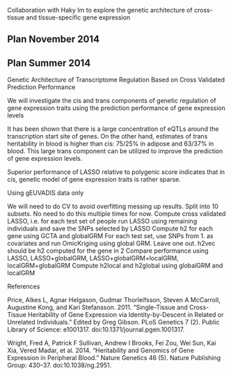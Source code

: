 Collaboration with Haky Im to explore the genetic architecture of cross-tissue and tissue-specific gene expression

## Plan November 2014



## Plan Summer 2014

Genetic Architecture of Transcriptome Regulation Based on Cross Validated Prediction Performance

We will investigate the cis and trans components of genetic regulation of gene expression traits using the prediction performance of gene expression levels

It has been shown that there is a large concentration of eQTLs around the transcription start site of genes. On the other hand, estimates of trans heritability in blood is higher than cis: 75/25% in adipose and 63/37% in blood. This large trans component can be utilized to improve the prediction of gene expression levels.

Superior performance of LASSO relative to polygenic score indicates that in cis, genetic model of gene expression traits is rather sparse.

Using gEUVADIS data only

We will need to do CV to avoid overfitting messing up results. Split into 10 subsets. No need to do this multiple times for now.
Compute cross validated LASSO, i.e. for each test set of people run LASSO using remaining individuals and save the SNPs selected by LASSO
Compute h2 for each gene using GCTA and globalGRM
For each test set, use SNPs from 1. as covariates and run OmicKriging using global GRM. Leave one out. h2vec should be h2 computed for the gene in 2
Compare performance using 
LASSO, 
LASSO+globalGRM, 
LASSO+globalGRM+localGRM, 
localGRM+globalGRM
Compute h2local and h2global using globalGRM and localGRM

References

Price, Alkes L, Agnar Helgason, Gudmar Thorleifsson, Steven A McCarroll, Augustine Kong, and Kari Stefansson. 2011. “Single-Tissue and Cross-Tissue Heritability of Gene Expression via Identity-by-Descent in Related or Unrelated Individuals.” Edited by Greg Gibson. PLoS Genetics 7 (2). Public Library of Science: e1001317. doi:10.1371/journal.pgen.1001317.

Wright, Fred A, Patrick F Sullivan, Andrew I Brooks, Fei Zou, Wei Sun, Kai Xia, Vered Madar, et al. 2014. “Heritability and Genomics of Gene Expression in Peripheral Blood.” Nature Genetics 46 (5). Nature Publishing Group: 430–37. doi:10.1038/ng.2951.

